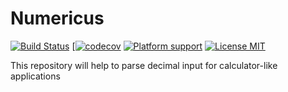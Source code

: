 # Numericus

[![Build Status](https://img.shields.io/travis/vladimirkofman/Numericus/master.svg?style=flat-square)](https://travis-ci.org/vladimirkofman/Numericus) [[![codecov](https://img.shields.io/codecov/c/github/vladimirkofman/Numericus.svg?style=flat-square)](https://codecov.io/gh/vladimirkofman/Numericus) [![Platform support](https://img.shields.io/badge/platform-ios%20%7C%20osx%20%7C%20tvos%20%7C%20watchos-lightgrey.svg?style=flat-square)](https://github.com/vladimirkofman/Numericus/blob/master/LICENSE) [![License MIT](https://img.shields.io/badge/license-MIT-blue.svg?style=flat-square)](https://github.com/vladimirkofman/Numericus/blob/master/LICENSE)

This repository will help to parse decimal input for calculator-like applications